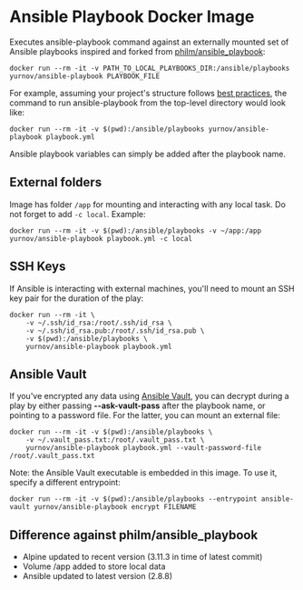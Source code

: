 # Ansible Playbook Docker Image

Executes ansible-playbook command against an externally mounted set of Ansible playbooks inspired and forked from [philm/ansible_playbook](https://github.com/philm/ansible_playbook/):

```
docker run --rm -it -v PATH_TO_LOCAL_PLAYBOOKS_DIR:/ansible/playbooks yurnov/ansible-playbook PLAYBOOK_FILE
```

For example, assuming your project's structure follows [best practices](http://docs.ansible.com/ansible/playbooks_best_practices.html#directory-layout), the command to run ansible-playbook from the top-level directory would look like:

```
docker run --rm -it -v $(pwd):/ansible/playbooks yurnov/ansible-playbook playbook.yml
```

Ansible playbook variables can simply be added after the playbook name.

## External folders

Image has folder `/app` for mounting and interacting with any local task. Do not forget to add `-c local`. Example:

```
docker run --rm -it -v $(pwd):/ansible/playbooks -v ~/app:/app yurnov/ansible-playbook playbook.yml -c local
``` 
## SSH Keys

If Ansible is interacting with external machines, you'll need to mount an SSH key pair for the duration of the play:

```
docker run --rm -it \
    -v ~/.ssh/id_rsa:/root/.ssh/id_rsa \
    -v ~/.ssh/id_rsa.pub:/root/.ssh/id_rsa.pub \
    -v $(pwd):/ansible/playbooks \
    yurnov/ansible-playbook playbook.yml
```

## Ansible Vault

If you've encrypted any data using [Ansible Vault](http://docs.ansible.com/ansible/playbooks_vault.html), you can decrypt during a play by either passing **--ask-vault-pass** after the playbook name, or pointing to a password file. For the latter, you can mount an external file:

```
docker run --rm -it -v $(pwd):/ansible/playbooks \
    -v ~/.vault_pass.txt:/root/.vault_pass.txt \
    yurnov/ansible-playbook playbook.yml --vault-password-file /root/.vault_pass.txt
```                    

Note: the Ansible Vault executable is embedded in this image. To use it, specify a different entrypoint:

```
docker run --rm -it -v $(pwd):/ansible/playbooks --entrypoint ansible-vault yurnov/ansible-playbook encrypt FILENAME
```

## Difference against philm/ansible_playbook

* Alpine updated to recent version (3.11.3 in time of latest commit)
* Volume /app added to store local data
* Ansible updated to latest version (2.8.8)

